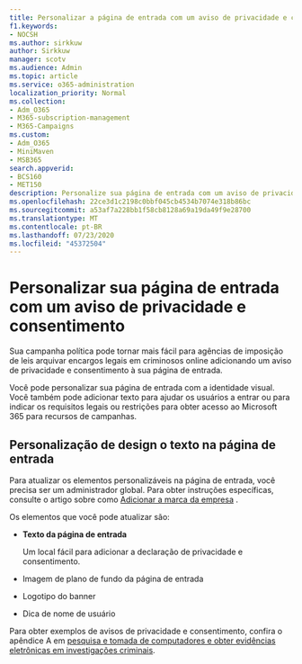 ```yaml
---
title: Personalizar a página de entrada com um aviso de privacidade e consentimento
f1.keywords:
- NOCSH
ms.author: sirkkuw
author: Sirkkuw
manager: scotv
ms.audience: Admin
ms.topic: article
ms.service: o365-administration
localization_priority: Normal
ms.collection:
- Adm_O365
- M365-subscription-management
- M365-Campaigns
ms.custom:
- Adm_O365
- MiniMaven
- MSB365
search.appverid:
- BCS160
- MET150
description: Personalize sua página de entrada com um aviso de privacidade e consentimento para o Microsoft 365 para campanhas.
ms.openlocfilehash: 22ce3d1c2198c0bbf045cb4534b7074e318b86bc
ms.sourcegitcommit: a53af7a228bb1f58cb8128a69a19da49f9e28700
ms.translationtype: MT
ms.contentlocale: pt-BR
ms.lasthandoff: 07/23/2020
ms.locfileid: "45372504"
---
```

# <a name="customize-your-sign-in-page-with-a-privacy-and-consent-notice"></a>Personalizar sua página de entrada com um aviso de privacidade e consentimento

Sua campanha política pode tornar mais fácil para agências de imposição de leis arquivar encargos legais em criminosos online adicionando um aviso de privacidade e consentimento à sua página de entrada.

Você pode personalizar sua página de entrada com a identidade visual. Você também pode adicionar texto para ajudar os usuários a entrar ou para indicar os requisitos legais ou restrições para obter acesso ao Microsoft 365 para recursos de campanhas.

## <a name="design-customization-the-text-on-your-sign-in-page"></a>Personalização de design o texto na página de entrada

Para atualizar os elementos personalizáveis na página de entrada, você precisa ser um administrador global. Para obter instruções específicas, consulte o artigo sobre como [Adicionar a marca da empresa](https://docs.microsoft.com/azure/active-directory/fundamentals/customize-branding) .

Os elementos que você pode atualizar são:

- **Texto da página de entrada**

     Um local fácil para adicionar a declaração de privacidade e consentimento.
- Imagem de plano de fundo da página de entrada
- Logotipo do banner
- Dica de nome de usuário

Para obter exemplos de avisos de privacidade e consentimento, confira o apêndice A em [pesquisa e tomada de computadores e obter evidências eletrônicas em investigações criminais](https://www.justice.gov/sites/default/files/criminal-ccips/legacy/2015/01/14/ssmanual2009.pdf).